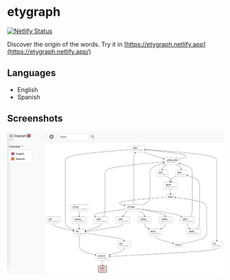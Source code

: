 # etygraph
[![Netlify Status](https://api.netlify.com/api/v1/badges/608a6735-59f3-45d1-abfb-f78914ea8585/deploy-status)](https://app.netlify.com/sites/etygraph/deploys)

Discover the origin of the words. Try it in [https://etygraph.netlify.app](https://etygraph.netlify.app/)

## Languages
- English
- Spanish

## Screenshots
![Screenshot 1](./assets/img/screenshot_1.png)

